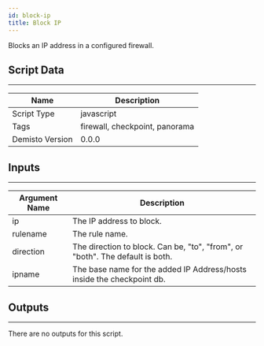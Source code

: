 ```yaml
---
id: block-ip
title: Block IP
---
```


Blocks an IP address in a configured firewall.

## Script Data
---

| **Name** | **Description** |
| --- | --- |
| Script Type | javascript |
| Tags | firewall, checkpoint, panorama |
| Demisto Version | 0.0.0 |

## Inputs
---

| **Argument Name** | **Description** |
| --- | --- |
| ip | The IP address to block. |
| rulename | The rule name. |
| direction | The direction to block. Can be, "to", "from", or "both". The default is both. |
| ipname | The base name for the added IP Address/hosts inside the checkpoint db. |

## Outputs
---
There are no outputs for this script.
